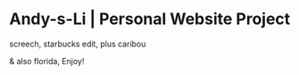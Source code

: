 # Andy-s-Li | Personal Website Project
screech, starbucks edit, plus caribou

& also florida, Enjoy!
